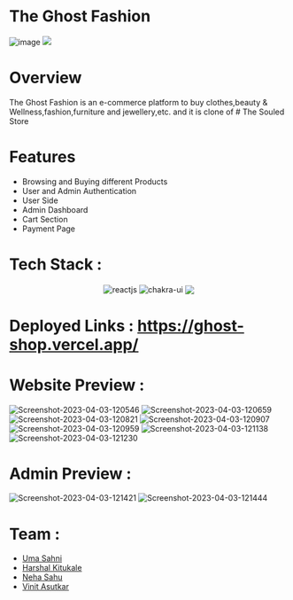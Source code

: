 # The Ghost Fashion

![image](https://rct-211-b24.slack.com/files/U04REJWFWBD/F051GQW98UQ/the-ghost-fashion.gif)
<img src="https://rct-211-b24.slack.com/files/U04REJWFWBD/F051GQW98UQ/the-ghost-fashion.gif" border="0" />
# Overview
 The Ghost Fashion is an e-commerce platform to buy clothes,beauty & Wellness,fashion,furniture and jewellery,etc. and it is clone of # The Souled Store
 
# Features
<ul><li>Browsing and Buying different Products</li>
<li>User and Admin Authentication</li>
<li>User Side</li>
<li>Admin Dashboard</li>
<li>Cart Section</li>
<li>Payment Page</li></ul>


# Tech Stack :
 <div align='center'>
 <img src="https://img.shields.io/badge/React-20232A?style=for-the-badge&logo=react&logoColor=61DAFB"  align="center" alt="reactjs" />
   <img src = "https://img.shields.io/badge/chakra ui-%234ED1C5.svg?style=for-the-badge&logo=chakraui&logoColor=white" align="center" alt="chakra-ui"/>
    <img src="https://img.shields.io/badge/Firebase-039BE5?style=for-the-badge&logo=Firebase&logoColor=white" align='center' />
 </div>

# Deployed Links : https://ghost-shop.vercel.app/

# Website Preview :
<img src="https://i.ibb.co/hydhkhC/Screenshot-2023-04-03-120546.png" alt="Screenshot-2023-04-03-120546" border="0" />
<img src="https://i.ibb.co/LntN2zm/Screenshot-2023-04-03-120659.png" alt="Screenshot-2023-04-03-120659" border="0" />
<img src="https://i.ibb.co/dbbnrTQ/Screenshot-2023-04-03-120821.png" alt="Screenshot-2023-04-03-120821" border="0" />
<img src="https://i.ibb.co/4gCyhm2/Screenshot-2023-04-03-120907.png" alt="Screenshot-2023-04-03-120907" border="0" />
<img src="https://i.ibb.co/kQRL4MC/Screenshot-2023-04-03-120959.png" alt="Screenshot-2023-04-03-120959" border="0" />
<img src="https://i.ibb.co/GJ1wJmj/Screenshot-2023-04-03-121138.png" alt="Screenshot-2023-04-03-121138" border="0" />
<img src="https://i.ibb.co/kh9r79J/Screenshot-2023-04-03-121230.png" alt="Screenshot-2023-04-03-121230" border="0" />

# Admin Preview :
<img src="https://i.ibb.co/R2KTkVS/Screenshot-2023-04-03-121421.png" alt="Screenshot-2023-04-03-121421" border="0" />
<img src="https://i.ibb.co/26mjwm8/Screenshot-2023-04-03-121444.png" alt="Screenshot-2023-04-03-121444" border="0" />

# Team :
<ul>
<li><a href='https://github.com/UmaSahni'>Uma Sahni</a></li>
<li><a href='https://github.com/harshal-kitukale'>Harshal Kitukale</a></li>
<li><a href='https://github.com/1995Neha18'>Neha Sahu</a></li>
<li><a href='https://github.com/VinitAsutkar'>Vinit Asutkar</a></li>
</ul>



